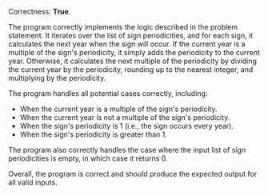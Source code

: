 Correctness: **True**.

The program correctly implements the logic described in the problem statement. It iterates over the list of sign periodicities, and for each sign, it calculates the next year when the sign will occur. If the current year is a multiple of the sign's periodicity, it simply adds the periodicity to the current year. Otherwise, it calculates the next multiple of the periodicity by dividing the current year by the periodicity, rounding up to the nearest integer, and multiplying by the periodicity.

The program handles all potential cases correctly, including:

* When the current year is a multiple of the sign's periodicity.
* When the current year is not a multiple of the sign's periodicity.
* When the sign's periodicity is 1 (i.e., the sign occurs every year).
* When the sign's periodicity is greater than 1.

The program also correctly handles the case where the input list of sign periodicities is empty, in which case it returns 0.

Overall, the program is correct and should produce the expected output for all valid inputs.